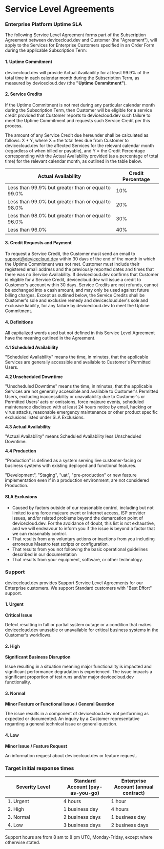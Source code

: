 # Service Level Agreements

### Enterprise Platform Uptime SLA <a href="#enterprise-platform-uptime-sla" id="enterprise-platform-uptime-sla"></a>

The following Service Level Agreement forms part of the Subscription Agreement between devicecloud.dev and Customer (the "Agreement"), will apply to the Services for Enterprise Customers specified in an Order Form during the applicable Subscription Term:

#### 1. Uptime Commitment <a href="#id-1-uptime-commitment" id="id-1-uptime-commitment"></a>

devicecloud.dev will provide Actual Availability for at least 99.9% of the total time in each calendar month during the Subscription Term, as measured by devicecloud.dev (the **"Uptime Commitment"**).

#### 2. Service Credits <a href="#id-2-service-credits" id="id-2-service-credits"></a>

If the Uptime Commitment is not met during any particular calendar month during the Subscription Term, then Customer will be eligible for a service credit provided that Customer reports to devicecloud.dev such failure to meet the Uptime Commitment and requests such Service Credit per this process.&#x20;

The amount of any Service Credit due hereunder shall be calculated as follows: X \* Y, where X = the total fees due from Customer to devicecloud.dev for the affected Services for the relevant calendar month (regardless of when billed or payable), and Y = the Credit Percentage corresponding with the Actual Availability provided (as a percentage of total time) for the relevant calendar month, as outlined in the table below.

| Actual Availability                                | Credit Percentage |
| -------------------------------------------------- | ----------------- |
| Less than 99.9% but greater than or equal to 99.0% | 10%               |
| Less than 99.0% but greater than or equal to 98.0% | 20%               |
| Less than 98.0% but greater than or equal to 96.0% | 30%               |
| Less than 96.0%                                    | 40%               |

#### 3. Credit Requests and Payment <a href="#id-3-credit-requests-and-payment" id="id-3-credit-requests-and-payment"></a>

To request a Service Credit, the Customer must send an email to [support@devicecloud.dev](mailto:support@devicecloud.dev) within 30 days of the end of the month in which the Uptime Commitment was not met. Customer must include their registered email address and the previously reported dates and times that there was no Service Availability. If devicecloud.dev confirms that Customer is eligible for a Service Credit, devicecloud.dev will issue a credit to Customer's account within 30 days. Service Credits are not refunds, cannot be exchanged into a cash amount, and may only be used against future billing charges. Except as outlined below, the Service Credits shall be Customer's sole and exclusive remedy and devicecloud.dev's sole and exclusive liability, for any failure by devicecloud.dev to meet the Uptime Commitment.

#### 4. Definitions <a href="#id-4-definitions" id="id-4-definitions"></a>

All capitalized words used but not defined in this Service Level Agreement have the meaning outlined in the Agreement.

**4.1 Scheduled Availability**

"Scheduled Availability" means the time, in minutes, that the applicable Services are generally accessible and available to Customer's Permitted Users.

**4.2 Unscheduled Downtime**

"Unscheduled Downtime" means the time, in minutes, that the applicable Services are not generally accessible and available to Customer's Permitted Users, excluding inaccessibility or unavailability due to Customer's or Permitted Users' acts or omissions, force majeure events, scheduled maintenance disclosed with at least 24 hours notice by email, hacking or virus attacks, reasonable emergency maintenance or other product specific exclusions listed under SLA Exclusions.

**4.3 Actual Availability**

"Actual Availability" means Scheduled Availability less Unscheduled Downtime.

**4.4 Production**

"Production" is defined as a system serving live customer-facing or business systems with existing deployed and functional features.

"Development", "Staging", "uat", "pre-production" or new feature implementation even if in a production environment, are not considered Production.

#### SLA Exclusions <a href="#sla-exclusions" id="sla-exclusions"></a>

* Caused by factors outside of our reasonable control, including but not limited to any force majeure event or Internet access, ISP provider issues, and/or related problems beyond the demarcation point of devicecloud.dev. For the avoidance of doubt, this list is not exhaustive, and we will endeavour to inform you if the issue is beyond a factor that we can reasonably control.
* That results from any voluntary actions or inactions from you including erroneous Maestro test scripts or configuration.
* That results from you not following the basic operational guidelines described in our documentation
* That results from your equipment, software, or other technology.

### Support <a href="#support" id="support"></a>

devicecloud.dev provides Support Service Level Agreements for our Enterprise customers. We support Standard customers with "Best Effort" support.

#### 1. Urgent <a href="#id-1-urgent" id="id-1-urgent"></a>

**Critical Issue**

Defect resulting in full or partial system outage or a condition that makes devicecloud.dev unusable or unavailable for critical business systems in the Customer's workflows.

#### 2. High <a href="#id-2-high" id="id-2-high"></a>

**Significant Business Disruption**

Issue resulting in a situation meaning major functionality is impacted and significant performance degradation is experienced. The issue impacts a significant proportion of test runs and/or major devicecloud.dev functionality.

#### 3. Normal <a href="#id-3-normal" id="id-3-normal"></a>

**Minor Feature or Functional Issue / General Question**

The issue results in a component of devicecloud.dev not performing as expected or documented. An inquiry by a Customer representative regarding a general technical issue or general question.

#### 4. Low <a href="#id-4-low" id="id-4-low"></a>

**Minor Issue / Feature Request**

An information request about devicecloud.dev or feature request.

### Target initial response times <a href="#target-initial-response-times" id="target-initial-response-times"></a>

<table><thead><tr><th width="167">Severity Level</th><th>Standard Account (pay-as-you-go)</th><th>Enterprise Account (annual contract)</th></tr></thead><tbody><tr><td>1. Urgent</td><td>4 hours</td><td>1 hour</td></tr><tr><td>2. High</td><td>1 business day</td><td>4 hours</td></tr><tr><td>3. Normal</td><td>2 business days</td><td>1 business day</td></tr><tr><td>4. Low</td><td>3 business days</td><td>2 business days</td></tr></tbody></table>

Support hours are from 8 am to 8 pm UTC, Monday-Friday, except where otherwise stated.
